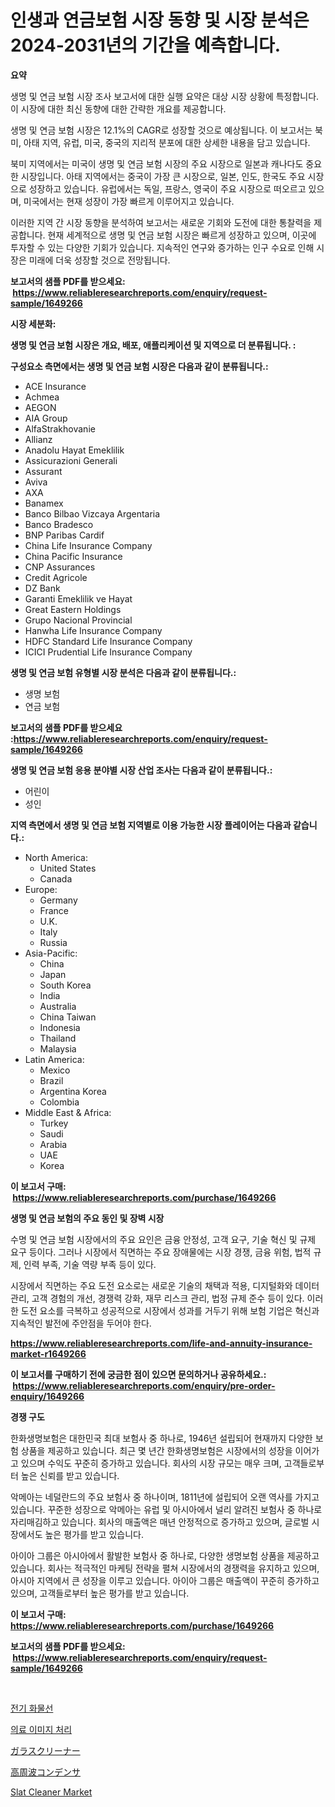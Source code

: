 <p><h1>인생과 연금보험 시장 동향 및 시장 분석은 2024-2031년의 기간을 예측합니다.</h1></p><p><strong>요약</strong></p>
<p><p>생명 및 연금 보험 시장 조사 보고서에 대한 실행 요약은 대상 시장 상황에 특정합니다. 이 시장에 대한 최신 동향에 대한 간략한 개요를 제공합니다.</p><p>생명 및 연금 보험 시장은 12.1%의 CAGR로 성장할 것으로 예상됩니다. 이 보고서는 북미, 아태 지역, 유럽, 미국, 중국의 지리적 분포에 대한 상세한 내용을 담고 있습니다.</p><p>북미 지역에서는 미국이 생명 및 연금 보험 시장의 주요 시장으로 일본과 캐나다도 중요한 시장입니다. 아태 지역에서는 중국이 가장 큰 시장으로, 일본, 인도, 한국도 주요 시장으로 성장하고 있습니다. 유럽에서는 독일, 프랑스, 영국이 주요 시장으로 떠오르고 있으며, 미국에서는 현재 성장이 가장 빠르게 이루어지고 있습니다.</p><p>이러한 지역 간 시장 동향을 분석하여 보고서는 새로운 기회와 도전에 대한 통찰력을 제공합니다. 현재 세계적으로 생명 및 연금 보험 시장은 빠르게 성장하고 있으며, 이곳에 투자할 수 있는 다양한 기회가 있습니다. 지속적인 연구와 증가하는 인구 수요로 인해 시장은 미래에 더욱 성장할 것으로 전망됩니다.</p></p>
<p><strong>보고서의 샘플 PDF를 받으세요: &nbsp;<a href="https://www.reliableresearchreports.com/enquiry/request-sample/1649266">https://www.reliableresearchreports.com/enquiry/request-sample/1649266</a></strong></p>
<p><strong>시장 세분화:</strong></p>
<p><strong> 생명 및 연금 보험 시장은 개요, 배포, 애플리케이션 및 지역으로 더 분류됩니다. :</strong></p>
<p><strong>구성요소 측면에서는 생명 및 연금 보험 시장은 다음과 같이 분류됩니다.:</strong></p>
<p><ul><li>ACE Insurance</li><li>Achmea</li><li>AEGON</li><li>AIA Group</li><li>AlfaStrakhovanie</li><li>Allianz</li><li>Anadolu Hayat Emeklilik</li><li>Assicurazioni Generali</li><li>Assurant</li><li>Aviva</li><li>AXA</li><li>Banamex</li><li>Banco Bilbao Vizcaya Argentaria</li><li>Banco Bradesco</li><li>BNP Paribas Cardif</li><li>China Life Insurance Company</li><li>China Pacific Insurance</li><li>CNP Assurances</li><li>Credit Agricole</li><li>DZ Bank</li><li>Garanti Emeklilik ve Hayat</li><li>Great Eastern Holdings</li><li>Grupo Nacional Provincial</li><li>Hanwha Life Insurance Company</li><li>HDFC Standard Life Insurance Company</li><li>ICICI Prudential Life Insurance Company</li></ul></p>
<p><strong> 생명 및 연금 보험 유형별 시장 분석은 다음과 같이 분류됩니다.:</strong></p>
<p><ul><li>생명 보험</li><li>연금 보험</li></ul></p>
<p><strong>보고서의 샘플 PDF를 받으세요 :<a href="https://www.reliableresearchreports.com/enquiry/request-sample/1649266">https://www.reliableresearchreports.com/enquiry/request-sample/1649266</a></strong></p>
<p><strong> 생명 및 연금 보험 응용 분야별 시장 산업 조사는 다음과 같이 분류됩니다.:</strong></p>
<p><ul><li>어린이</li><li>성인</li></ul></p>
<p><strong>지역 측면에서 생명 및 연금 보험 지역별로 이용 가능한 시장 플레이어는 다음과 같습니다.:</strong></p>
<p><ul>
    <li>
        North America:
        <ul>
            <li>United States</li>
            <li>Canada</li>
        </ul>
    </li>
    <li>
        Europe:
        <ul>
            <li>Germany</li>
            <li>France</li>
            <li>U.K.</li>
            <li>Italy</li>
            <li>Russia</li>
        </ul>
    </li>
    <li>
        Asia-Pacific:
        <ul>
            <li>China</li>
            <li>Japan</li>
            <li>South Korea</li>
            <li>India</li>
            <li>Australia</li>
            <li>China Taiwan</li>
            <li>Indonesia</li>
            <li>Thailand</li>
            <li>Malaysia</li>
        </ul>
    </li>
    <li>
        Latin America:
        <ul>
            <li>Mexico</li>
            <li>Brazil</li>
            <li>Argentina Korea</li>
            <li>Colombia</li>
        </ul>
    </li>
    <li>
        Middle East & Africa:
        <ul>
            <li>Turkey</li>
            <li>Saudi</li>
            <li>Arabia</li>
            <li>UAE</li>
            <li>Korea</li>
        </ul>
    </li>
    </ul></p>
<p><strong>이 보고서 구매: &nbsp;<a href="https://www.reliableresearchreports.com/purchase/1649266">https://www.reliableresearchreports.com/purchase/1649266</a></strong></p>
<p><strong>생명 및 연금 보험의 주요 동인 및 장벽 시장</strong></p>
<p><p>수명 및 연금 보험 시장에서의 주요 요인은 금융 안정성, 고객 요구, 기술 혁신 및 규제 요구 등이다. 그러나 시장에서 직면하는 주요 장애물에는 시장 경쟁, 금융 위험, 법적 규제, 인력 부족, 기술 역량 부족 등이 있다.</p><p>시장에서 직면하는 주요 도전 요소로는 새로운 기술의 채택과 적용, 디지털화와 데이터 관리, 고객 경험의 개선, 경쟁력 강화, 재무 리스크 관리, 법정 규제 준수 등이 있다. 이러한 도전 요소를 극복하고 성공적으로 시장에서 성과를 거두기 위해 보험 기업은 혁신과 지속적인 발전에 주안점을 두어야 한다.</p></p>
<p><strong><a href="https://www.reliableresearchreports.com/life-and-annuity-insurance-market-r1649266">https://www.reliableresearchreports.com/life-and-annuity-insurance-market-r1649266</a></strong></p>
<p><strong>이 보고서를 구매하기 전에 궁금한 점이 있으면 문의하거나 공유하세요.: &nbsp;<a href="https://www.reliableresearchreports.com/enquiry/pre-order-enquiry/1649266">https://www.reliableresearchreports.com/enquiry/pre-order-enquiry/1649266</a></strong></p>
<p><strong>경쟁 구도</strong></p>
<p><p>한화생명보험은 대한민국 최대 보험사 중 하나로, 1946년 설립되어 현재까지 다양한 보험 상품을 제공하고 있습니다. 최근 몇 년간 한화생명보험은 시장에서의 성장을 이어가고 있으며 수익도 꾸준히 증가하고 있습니다. 회사의 시장 규모는 매우 크며, 고객들로부터 높은 신뢰를 받고 있습니다.</p><p>악메아는 네덜란드의 주요 보험사 중 하나이며, 1811년에 설립되어 오랜 역사를 가지고 있습니다. 꾸준한 성장으로 악메아는 유럽 및 아시아에서 널리 알려진 보험사 중 하나로 자리매김하고 있습니다. 회사의 매출액은 매년 안정적으로 증가하고 있으며, 글로벌 시장에서도 높은 평가를 받고 있습니다.</p><p>아이아 그룹은 아시아에서 활발한 보험사 중 하나로, 다양한 생명보험 상품을 제공하고 있습니다. 회사는 적극적인 마케팅 전략을 펼쳐 시장에서의 경쟁력을 유지하고 있으며, 아시아 지역에서 큰 성장을 이루고 있습니다. 아이아 그룹은 매출액이 꾸준히 증가하고 있으며, 고객들로부터 높은 평가를 받고 있습니다.</p></p>
<p><strong>이 보고서 구매: &nbsp; <a href="https://www.reliableresearchreports.com/purchase/1649266">https://www.reliableresearchreports.com/purchase/1649266</a></strong></p>
<p><strong>보고서의 샘플 PDF를 받으세요: &nbsp;<a href="https://www.reliableresearchreports.com/enquiry/request-sample/1649266">https://www.reliableresearchreports.com/enquiry/request-sample/1649266</a></strong><strong></strong></p>
<p>&nbsp;</p>
<p><p><a href="https://github.com/vseigx30c9a1j/Market-Research-Report-List-1/blob/main/587472828511.md">전기 화물선</a></p><p><a href="https://medium.com/@moulafa/%EC%9D%98%EB%A3%8C-%EC%9D%B4%EB%AF%B8%EC%A7%80-%EC%B2%98%EB%A6%AC-%EC%8B%9C%EC%9E%A5-%EC%9C%A0%ED%98%95-%EC%9D%91%EC%9A%A9-%EB%B0%8F-%EC%A7%80%EB%A6%AC%EC%97%90-%EB%8C%80%ED%95%9C-%ED%8F%AC%EA%B4%84%EC%A0%81-%ED%8F%89%EA%B0%80-b3cf9870d364">의료 이미지 처리</a></p><p><a href="https://medium.com/@colbu56546/%E3%83%87%E3%82%B3%E3%83%BC%E3%83%87%E3%82%A3%E3%83%B3%E3%82%B0-%E3%82%B0%E3%83%A9%E3%82%B9-%E3%82%AF%E3%83%AA%E3%83%BC%E3%83%8A%E3%83%BC%E5%B8%82%E5%A0%B4%E3%81%AE%E3%83%A1%E3%83%88%E3%83%AA%E3%82%AF%E3%82%B9-%E5%B8%82%E5%A0%B4%E3%82%B7%E3%82%A7%E3%82%A2-%E3%83%88%E3%83%AC%E3%83%B3%E3%83%89-%E6%88%90%E9%95%B7%E3%83%91%E3%82%BF%E3%83%BC%E3%83%B3-17ed13425b96">ガラスクリーナー</a></p><p><a href="https://github.com/dzy793153605/Market-Research-Report-List-1/blob/main/779771031090.md">高周波コンデンサ</a></p><p><a href="https://github.com/jj19131/Market-Research-Report-List-2/blob/main/slat-cleaner-market.md">Slat Cleaner Market</a></p></p>